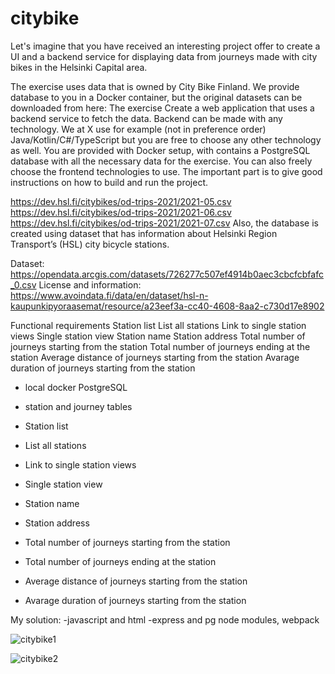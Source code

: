 # citybike

Let's imagine that you have received an interesting project offer to create a UI and a backend service for displaying data from journeys made with city bikes in the Helsinki Capital area.

The exercise uses data that is owned by City Bike Finland. We provide database to you in a Docker container, but the original datasets can be downloaded from here:
The exercise
Create a web application that uses a backend service to fetch the data. Backend can be made with any technology. We at X use for example (not in preference order) Java/Kotlin/C#/TypeScript but you are free to choose any other technology as well.
You are provided with Docker setup, with contains a PostgreSQL database with all the necessary data for the exercise.
You can also freely choose the frontend technologies to use. The important part is to give good instructions on how to build and run the project.

https://dev.hsl.fi/citybikes/od-trips-2021/2021-05.csv
https://dev.hsl.fi/citybikes/od-trips-2021/2021-06.csv
https://dev.hsl.fi/citybikes/od-trips-2021/2021-07.csv
Also, the database is created using dataset that has information about Helsinki Region Transport’s (HSL) city bicycle stations.

Dataset: https://opendata.arcgis.com/datasets/726277c507ef4914b0aec3cbcfcbfafc_0.csv
License and information: https://www.avoindata.fi/data/en/dataset/hsl-n-kaupunkipyoraasemat/resource/a23eef3a-cc40-4608-8aa2-c730d17e8902


Functional requirements
Station list
List all stations
Link to single station views
Single station view
Station name
Station address
Total number of journeys starting from the station
Total number of journeys ending at the station
Average distance of journeys starting from the station
Avarage duration of journeys starting from the station

- local docker PostgreSQL 
- station and journey tables

- Station list
 - List all stations
 - Link to single station views
 - Single station view
 - Station name
 - Station address
 - Total number of journeys starting from the station
 - Total number of journeys ending at the station
 - Average distance of journeys starting from the station
 - Avarage duration of journeys starting from the station

My solution:
-javascript and html
-express and pg node modules, webpack


![citybike1](https://github.com/totaro/citybike/assets/66010583/09861c12-ddd2-4b3b-9816-a056a19280f7)

![citybike2](https://github.com/totaro/citybike/assets/66010583/fb42e01d-e682-4991-8a71-1a71cb080faa)
